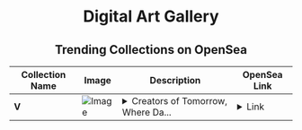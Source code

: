 <div align="center">

# Digital Art Gallery

## Trending Collections on OpenSea

| Collection Name                       | Image                                                                                     | Description                       | OpenSea Link                                                                                          |
|---------------------------------------|-------------------------------------------------------------------------------------------|-----------------------------------|--------------------------------------------------------------------------------------------------------|
| **V** | ![Image](https://i.seadn.io/s/raw/files/3eb896ea08fdfe9f8411facece348c1b.jpg?w=500&auto=format?w=200&auto=format) | <details><summary>Creators of Tomorrow, Where Da...</summary>Creators of Tomorrow, Where Data, NFTs, and AI Shape the Future</details> | <details><summary>Link</summary>[V](https://opensea.io/collection/v-779)</details> |

</div>